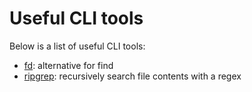 # Useful CLI tools

Below is a list of useful CLI tools:

* [fd](https://github.com/sharkdp/fd): alternative for find
* [ripgrep](https://github.com/BurntSushi/ripgrep): recursively search file contents with a regex

